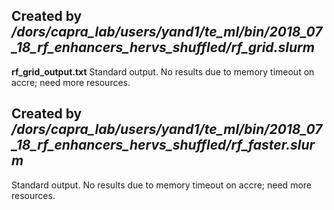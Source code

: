 ## Created by */dors/capra_lab/users/yand1/te_ml/bin/2018_07_18_rf_enhancers_hervs_shuffled/rf_grid.slurm*
**rf_grid_output.txt**
Standard output. No results due to memory timeout on accre; need more resources.

## Created by */dors/capra_lab/users/yand1/te_ml/bin/2018_07_18_rf_enhancers_hervs_shuffled/rf_faster.slurm*
Standard output. No results due to memory timeout on accre; need more resources.